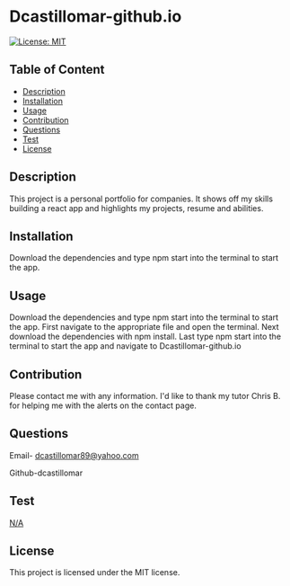 # Dcastillomar-github.io

[![License: MIT](https://img.shields.io/badge/License-MIT-yellow.svg)](https://opensource.org/licenses/MIT)

## Table of Content

- [Description](#Description)
- [Installation](#Installation)
- [Usage](#Usage)
- [Contribution](#Contribution)
- [Questions](#Questions)
- [Test](#Test)
- [License](#license)

## Description

This project is a personal portfolio for companies. It shows off my skills building a react app and highlights my projects, resume and abilities.

## Installation

Download the dependencies and type npm start into the terminal to start the app.

## Usage

Download the dependencies and type npm start into the terminal to start the app.
First navigate to the appropriate file and open the terminal. Next download the dependencies with npm install. Last type npm start into the terminal to start the app and navigate to Dcastillomar-github.io

## Contribution

Please contact me with any information.
I'd like to thank my tutor Chris B. for helping me with the alerts on the contact page.

## Questions

Email- dcastillomar89@yahoo.com

Github-dcastillomar

## Test

[N/A
](https://dianacastillo.netlify.app/
)
## License

This project is licensed under the MIT license.
